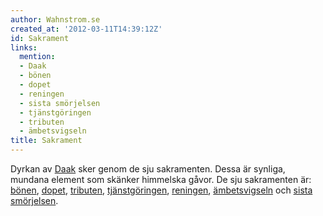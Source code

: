 ```yaml
---
author: Wahnstrom.se
created_at: '2012-03-11T14:39:12Z'
id: Sakrament
links:
  mention:
  - Daak
  - bönen
  - dopet
  - reningen
  - sista smörjelsen
  - tjänstgöringen
  - tributen
  - ämbetsvigseln
title: Sakrament
---
```


Dyrkan av [Daak] sker genom de sju sakramenten. Dessa är synliga, mundana element som skänker
himmelska gåvor. De sju sakramenten är: [bönen], [dopet], [tributen], [tjänstgöringen], [reningen],
[ämbetsvigseln] och [sista smörjelsen].

  [Daak]: Daak
  [bönen]: bönen
  [dopet]: dopet
  [tributen]: tributen
  [tjänstgöringen]: tjänstgöringen
  [reningen]: reningen
  [ämbetsvigseln]: ämbetsvigseln
  [sista smörjelsen]: sista_smörjelsen